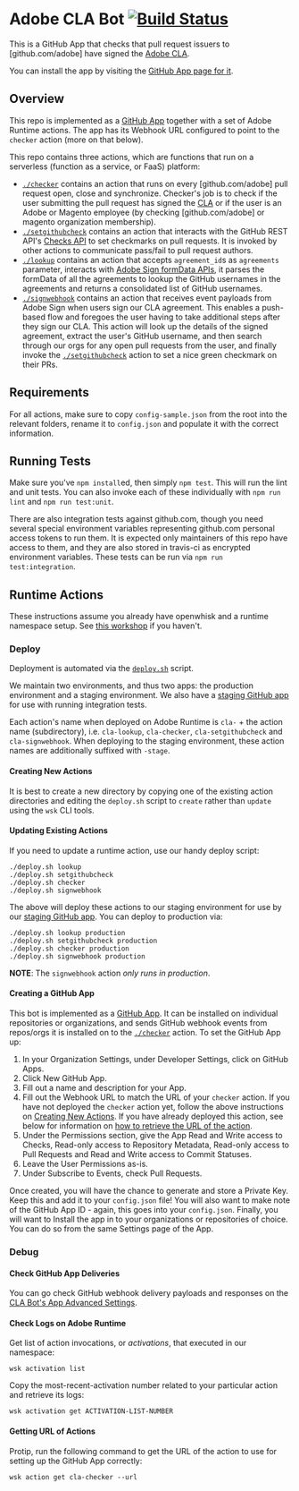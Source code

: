 # Adobe CLA Bot [![Build Status](https://travis-ci.com/adobe/cla-bot.svg?branch=master)](https://travis-ci.com/adobe/cla-bot)

This is a GitHub App that checks that pull request issuers to [github.com/adobe]
have signed the [Adobe CLA][cla].

You can install the app by visiting the [GitHub App page for it][apppage].

## Overview

This repo is implemented as a [GitHub App][apppage] together with a set of Adobe
Runtime actions. The app has its Webhook URL configured to point to the `checker`
action (more on that below).

This repo contains three actions, which are functions that run on a serverless
(function as a service, or FaaS) platform:

- [`./checker`][checker] contains an action that runs on every [github.com/adobe]
  pull request open, close and synchronize. Checker's job is to check if the user
  submitting the pull request has signed the [CLA][cla] or if the user is an Adobe or
  Magento employee (by checking [github.com/adobe] or magento organization membership).
- [`./setgithubcheck`][setgithubcheck] contains an action that interacts with the
  GitHub REST API's [Checks API](https://developer.github.com/v3/checks/runs) to
  set checkmarks on pull requests. It is invoked by other actions to communicate
  pass/fail to pull request authors.
- [`./lookup`][lookup] contains an action that accepts `agreement_id`s as `agreements`
  parameter, interacts with [Adobe Sign formData APIs][formdataapi], it parses the
  formData of all the agreements to lookup the GitHub usernames in the agreements
  and returns a consolidated list of GitHub usernames.
- [`./signwebhook`][signwebhook] contains an action that receives event payloads
  from Adobe Sign when users sign our CLA agreement. This enables a push-based
  flow and foregoes the user having to take additional steps after they sign our
  CLA. This action will look up the details of the signed agreement, extract the
  user's GitHub username, and then search through our orgs for any open pull
  requests from the user, and finally invoke the [`./setgithubcheck`][setgithubcheck]
  action to set a nice green checkmark on their PRs.

## Requirements

For all actions, make sure to copy `config-sample.json` from the root into the
relevant folders, rename it to `config.json` and populate it with the correct
information.

## Running Tests

Make sure you've `npm install`ed, then simply `npm test`. This will run the lint
and unit tests. You can also invoke each of these individually with `npm run
lint` and `npm run test:unit`.

There are also integration tests against github.com, though you need several
special environment variables representing github.com personal access tokens to
run them. It is expected only maintainers of this repo have access to them, and
they are also stored in travis-ci as encrypted environment variables. These
tests can be run via `npm run test:integration`.

## Runtime Actions

These instructions assume you already have openwhisk and a runtime namespace
setup. See [this workshop](https://hirenoble.github.io/Marriott-Workshop/) if
you haven't.

### Deploy

Deployment is automated via the [`deploy.sh`](https://github.com/adobe/cla-bot/tree/master/deploy.sh)
script.

We maintain two environments, and thus two apps: the production environment and
a staging environment. We also have a [staging GitHub app][stagingapppage] for
use with running integration tests.

Each action's name when deployed on Adobe Runtime is `cla-` + the action name
(subdirectory), i.e. `cla-lookup`, `cla-checker`, `cla-setgithubcheck` and
`cla-signwebhook`. When deploying to the staging environment, these action names
are additionally suffixed with `-stage`.

#### Creating New Actions

It is best to create a new directory by copying one of the existing action
directories and editing the `deploy.sh` script to `create` rather than `update`
using the `wsk` CLI tools.

#### Updating Existing Actions

If you need to update a runtime action, use our handy deploy script:

```
./deploy.sh lookup
./deploy.sh setgithubcheck
./deploy.sh checker
./deploy.sh signwebhook
```

The above will deploy these actions to our staging environment for use by our
[staging GitHub app][stagingapppage]. You can deploy to production via:

```
./deploy.sh lookup production
./deploy.sh setgithubcheck production
./deploy.sh checker production
./deploy.sh signwebhook production
```

**NOTE**: The `signwebhook` action _only runs in production_.

#### Creating a GitHub App

This bot is implemented as a [GitHub
App](https://developer.github.com/apps/building-github-apps/). It can be
installed on individual repositories or organizations, and sends GitHub webhook
events from repos/orgs it is installed on to the [`./checker`][checker]
action. To set the GitHub App up:

1. In your Organization Settings, under Developer Settings, click on GitHub
   Apps.
2. Click New GitHub App.
3. Fill out a name and description for your App.
4. Fill out the Webhook URL to match the URL of your `checker` action. If you
   have not deployed the `checker` action yet, follow the above instructions on
   [Creating New Actions](#creating-new-actions). If you have already deployed
   this action, see below for information on [how to retrieve the URL of the
   action](#getting-urls-of-actions).
5. Under the Permissions section, give the App Read and Write access to Checks,
   Read-only access to Repository Metadata, Read-only access to Pull Requests
   and Read and Write access to Commit Statuses.
6. Leave the User Permissions as-is.
7. Under Subscribe to Events, check Pull Requests.

Once created, you will have the chance to generate and store a Private Key. Keep
this and add it to your `config.json` file! You will also want to make note of
the GitHub App ID - again, this goes into your `config.json`. Finally, you will
want to Install the app in to your organizations or repositories of choice. You
can do so from the same Settings page of the App.

### Debug

#### Check GitHub App Deliveries

You can go check GitHub webhook delivery payloads and responses on the [CLA Bot's
App Advanced
Settings](https://github.com/organizations/adobe/settings/apps/adobe-cla-bot/advanced).

#### Check Logs on Adobe Runtime

Get list of action invocations, or _activations_, that executed in our namespace:

```
wsk activation list
```

Copy the most-recent-activation number related to your particular action and
retrieve its logs:

```
wsk activation get ACTIVATION-LIST-NUMBER
```

#### Getting URL of Actions

Protip, run the following command to get the URL of the action to use for
setting up the GitHub App correctly:

```
wsk action get cla-checker --url
```

[cla]: https://opensource.adobe.com/cla.html
[apppage]: https://github.com/apps/adobe-cla-bot
[stagingapppage]: https://github.com/apps/adobe-cla-bot-staging
[checker]: https://github.com/adobe/cla-bot/tree/master/checker
[setgithubcheck]: https://github.com/adobe/cla-bot/tree/master/setgithubcheck
[lookup]: https://github.com/adobe/cla-bot/tree/master/lookup
[signwebhook]: https://github.com/adobe/cla-bot/tree/master/signwebhook
[formdataapi]: https://corporate.na1.echosign.com/public/docs/restapi/v5#!/agreements/getFormData
